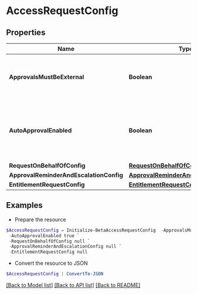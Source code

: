 # AccessRequestConfig
## Properties

Name | Type | Description | Notes
------------ | ------------- | ------------- | -------------
**ApprovalsMustBeExternal** | **Boolean** | If true, then approvals must be processed by external system. | [optional] 
**AutoApprovalEnabled** | **Boolean** | If true and requester and reviewer are the same, then automatically approve the approval. | [optional] 
**RequestOnBehalfOfConfig** | [**RequestOnBehalfOfConfig**](RequestOnBehalfOfConfig.md) |  | [optional] 
**ApprovalReminderAndEscalationConfig** | [**ApprovalReminderAndEscalationConfig**](ApprovalReminderAndEscalationConfig.md) |  | [optional] 
**EntitlementRequestConfig** | [**EntitlementRequestConfig1**](EntitlementRequestConfig1.md) |  | [optional] 

## Examples

- Prepare the resource
```powershell
$AccessRequestConfig = Initialize-BetaAccessRequestConfig  -ApprovalsMustBeExternal true `
 -AutoApprovalEnabled true `
 -RequestOnBehalfOfConfig null `
 -ApprovalReminderAndEscalationConfig null `
 -EntitlementRequestConfig null
```

- Convert the resource to JSON
```powershell
$AccessRequestConfig | ConvertTo-JSON
```

[[Back to Model list]](../README.md#documentation-for-models) [[Back to API list]](../README.md#documentation-for-api-endpoints) [[Back to README]](../README.md)

